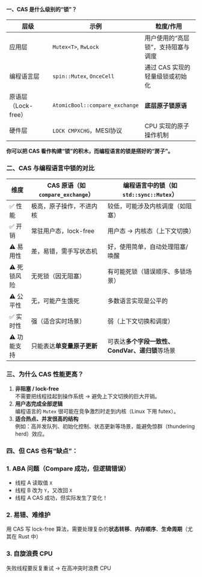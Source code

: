 #### 一、CAS 是什么级别的“锁”？

|层级|示例|粒度/作用|
|---|---|---|
|应用层|`Mutex<T>`, `RwLock`|用户使用的“高层锁”，支持阻塞与调度|
|编程语言层|`spin::Mutex`, `OnceCell`|通过 CAS 实现的轻量级锁或初始化|
|原语层（Lock-free）|`AtomicBool::compare_exchange`|**底层原子锁原语**|
|硬件层|`LOCK CMPXCHG`，MESI协议|CPU 实现的原子操作机制|

**你可以把 CAS 看作构建“锁”的积木，而编程语言的锁是搭好的“房子”。**
### 二、CAS 与编程语言中锁的对比
|维度|CAS 原语（如 `compare_exchange`）|编程语言中的锁（如 `std::sync::Mutex`）|
|---|---|---|
|✅ 性能|极高，原子操作，不进内核|较低，可能涉及内核调度（如阻塞）|
|✅ 开销|常驻用户态，lock-free|用户态 → 内核态（上下文切换）|
|⚠️ 易用性|差，易错，需手写状态机|好，使用简单，自动处理阻塞/唤醒|
|⚠️ 死锁风险|无死锁（因无阻塞）|有可能死锁（错误顺序、多锁场景）|
|⚠️ 公平性|无，可能产生饿死|多数语言实现是公平的|
|✅ 实时性|强（适合实时场景）|弱（上下文切换和调度）|
|⚠️ 功能支持|只能表达**单变量原子更新**|可表达**多个字段一致性、CondVar、递归锁**等场景|
### 三、为什么 CAS 性能更高？

1. **非阻塞 / lock-free**  
    不需要把线程挂起到操作系统 → 避免上下文切换的巨大开销。
2. **用户态完成全部逻辑**  
    编程语言的 `Mutex` 很可能在竞争激烈时走到内核（Linux 下用 futex）。
3. **适合热点、并发很高的结构**  
    例如：高并发队列、初始化控制、状态更新等场景，能避免惊群（thundering herd）效应。
### 四、但 CAS 也有“缺点”：

### 1. ABA 问题（Compare 成功，但逻辑错误）

- 线程 A 读取值 `X`
- 线程 B 改为 `Y`，又改回 `X`
- 线程 A CAS 成功，但实际发生了变化！
### 2. 易错、难维护

用 CAS 写 lock-free 算法，需要处理复杂的**状态转移**、**内存顺序**、**生命周期**（尤其在 Rust 中）
###  3. 自旋浪费 CPU

失败线程要反复重试 → 在高冲突时浪费 CPU